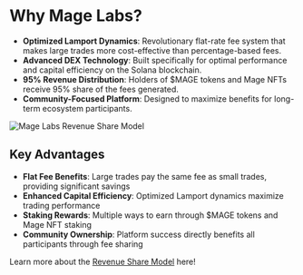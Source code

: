 # Why Mage Labs?

- **Optimized Lamport Dynamics**: Revolutionary flat-rate fee system that makes large trades more cost-effective than percentage-based fees.
- **Advanced DEX Technology**: Built specifically for optimal performance and capital efficiency on the Solana blockchain.
- **95% Revenue Distribution**: Holders of $MAGE tokens and Mage NFTs receive 95% share of the fees generated.
- **Community-Focused Platform**: Designed to maximize benefits for long-term ecosystem participants.

![Mage Labs Revenue Share Model](/assets/mage-revenue-share.jpg)

## Key Advantages

* **Flat Fee Benefits**: Large trades pay the same fee as small trades, providing significant savings
* **Enhanced Capital Efficiency**: Optimized Lamport dynamics maximize trading performance  
* **Staking Rewards**: Multiple ways to earn through $MAGE tokens and Mage NFT staking
* **Community Ownership**: Platform success directly benefits all participants through fee sharing

Learn more about the [Revenue Share Model](./revenue-share) here!